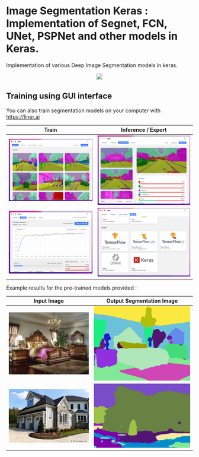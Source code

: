 # Image Segmentation Keras : Implementation of Segnet, FCN, UNet, PSPNet and other models in Keras.

Implementation of various Deep Image Segmentation models in keras.

<p align="center">
  <img src="https://raw.githubusercontent.com/sunshineatnoon/Paper-Collection/master/images/FCN1.png" width="50%" >
</p>

## Training using GUI interface
You can also train segmentation models on your computer with https://liner.ai  

Train   |  Inference / Export
:-------------------------:|:-------------------------:
![https://liner.ai ](sample_images/liner_dataset.png)  |  ![https://liner.ai ](sample_images/liner_testing.png)
![https://liner.ai ](sample_images/liner_training.png)  |  ![https://liner.ai ](sample_images/liner_export.png)



Example results for the pre-trained models provided :

Input Image            |  Output Segmentation Image
:-------------------------:|:-------------------------:
![](sample_images/1_input.jpg)  |  ![](sample_images/1_output.png)
![](sample_images/3_input.jpg)  |  ![](sample_images/3_output.png)


